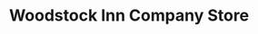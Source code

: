 ---
title: "Woodstock Inn Company Store"
url: /north-woodstock/woodstock-inn-company-store/
shop: Andenken
---
